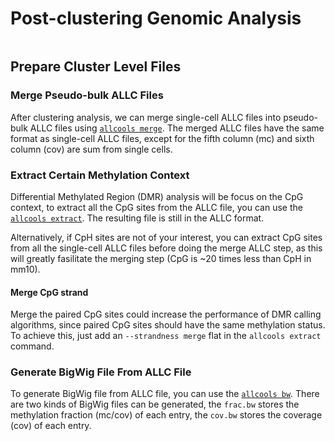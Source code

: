 # Post-clustering Genomic Analysis

```{tableofcontents}
```

## Prepare Cluster Level Files

### Merge Pseudo-bulk ALLC Files

After clustering analysis, we can merge single-cell ALLC files into pseudo-bulk ALLC files using 
[`allcools merge`](../command_line/allcools_merge.ipynb). The merged ALLC files have the same format as single-cell ALLC files, except for the fifth column (mc) and sixth column (cov) are sum from single cells.

### Extract Certain Methylation Context

Differential Methylated Region (DMR) analysis will be focus on the CpG context, 
to extract all the CpG sites from the ALLC file, you can use the 
[`allcools extract`](../command_line/allcools_extract.ipynb). 
The resulting file is still in the ALLC format.

Alternatively, if CpH sites are not of your interest, you can extract CpG sites from all the single-cell ALLC files before doing the merge ALLC step, as this will greatly fasilitate the merging step (CpG is ~20 times less than CpH in mm10).

#### Merge CpG strand

Merge the paired CpG sites could increase the performance of DMR calling algorithms, 
since paired CpG sites should have the same methylation status. 
To achieve this, just add an `--strandness merge` flat in the `allcools extract` command.

### Generate BigWig File From ALLC File

To generate BigWig file from ALLC file, you can use the 
[`allcools bw`](../command_line/allcools_bw.ipynb). There are two kinds of BigWig files can be generated, 
the `frac.bw` stores the methylation fraction (mc/cov) of each entry, 
the `cov.bw` stores the coverage (cov) of each entry.